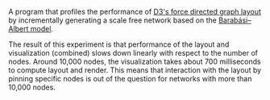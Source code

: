A program that profiles the performance of [D3's force directed graph layout](https://github.com/mbostock/d3/wiki/Force-Layout) by incrementally generating a scale free network based on the [Barabási–Albert model](http://en.wikipedia.org/wiki/Barab%C3%A1si%E2%80%93Albert_model).

The result of this experiment is that performance of the layout and visualization (combined) slows down linearly with respect to the number of nodes. Around 10,000 nodes, the visualization takes about 700 milliseconds to compute layout and render. This means that interaction with the layout by pinning specific nodes is out of the question for networks with more than 10,000 nodes.
